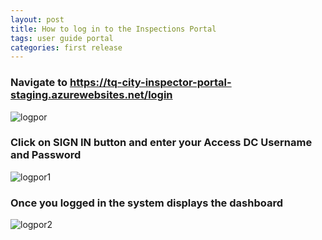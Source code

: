 ```yaml
---
layout: post
title: How to log in to the Inspections Portal
tags: user guide portal
categories: first release
---
```


### **Navigate to https://tq-city-inspector-portal-staging.azurewebsites.net/login**

![logpor](https://user-images.githubusercontent.com/81990744/115262028-27858380-a102-11eb-82c2-a678593d4e7f.png)

### **Click on SIGN IN button and enter your Access DC Username and Password**

![logpor1](https://user-images.githubusercontent.com/81990744/115262040-294f4700-a102-11eb-88df-5fe812a61b77.png)

### **Once you logged in the system displays the dashboard**

![logpor2](https://user-images.githubusercontent.com/81990744/115262047-2b190a80-a102-11eb-98de-20dbc64543d8.png)
